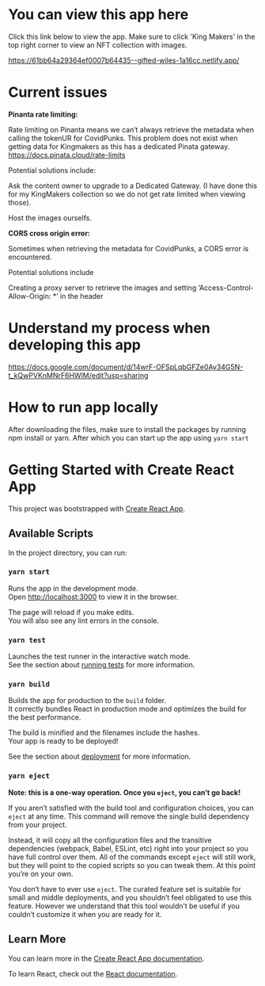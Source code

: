 # You can view this app here

Click this link below to view the app. Make sure to click 'King Makers' in the top right corner to view an NFT collection with images.

https://61bb64a29364ef0007b64435--gifted-wiles-1a16cc.netlify.app/

# Current issues

**Pinanta rate limiting:**

Rate limiting on Pinanta means we can’t always retrieve the metadata when calling the tokenUR for CovidPunks. This problem does not exist when getting data for Kingmakers as this has a dedicated Pinata gateway.
https://docs.pinata.cloud/rate-limits

Potential solutions include:

Ask the content owner to upgrade to a Dedicated Gateway. (I have done this for my KingMakers collection so we do not get rate limited when viewing those).

Host the images ourselfs.

**CORS cross origin error:**

Sometimes when retrieving the metadata for CovidPunks, a CORS error is encountered.

Potential solutions include

Creating a proxy server to retrieve the images and setting ‘Access-Control-Allow-Origin: \*’ in the header

# Understand my process when developing this app

https://docs.google.com/document/d/14wrF-OFSpLqbGFZe0Ay34G5N-t_kQwPVKnMNrF6HWlM/edit?usp=sharing

# How to run app locally

After downloading the files, make sure to install the packages by running npm install or yarn.
After which you can start up the app using `yarn start`

# Getting Started with Create React App

This project was bootstrapped with [Create React App](https://github.com/facebook/create-react-app).

## Available Scripts

In the project directory, you can run:

### `yarn start`

Runs the app in the development mode.\
Open [http://localhost:3000](http://localhost:3000) to view it in the browser.

The page will reload if you make edits.\
You will also see any lint errors in the console.

### `yarn test`

Launches the test runner in the interactive watch mode.\
See the section about [running tests](https://facebook.github.io/create-react-app/docs/running-tests) for more information.

### `yarn build`

Builds the app for production to the `build` folder.\
It correctly bundles React in production mode and optimizes the build for the best performance.

The build is minified and the filenames include the hashes.\
Your app is ready to be deployed!

See the section about [deployment](https://facebook.github.io/create-react-app/docs/deployment) for more information.

### `yarn eject`

**Note: this is a one-way operation. Once you `eject`, you can’t go back!**

If you aren’t satisfied with the build tool and configuration choices, you can `eject` at any time. This command will remove the single build dependency from your project.

Instead, it will copy all the configuration files and the transitive dependencies (webpack, Babel, ESLint, etc) right into your project so you have full control over them. All of the commands except `eject` will still work, but they will point to the copied scripts so you can tweak them. At this point you’re on your own.

You don’t have to ever use `eject`. The curated feature set is suitable for small and middle deployments, and you shouldn’t feel obligated to use this feature. However we understand that this tool wouldn’t be useful if you couldn’t customize it when you are ready for it.

## Learn More

You can learn more in the [Create React App documentation](https://facebook.github.io/create-react-app/docs/getting-started).

To learn React, check out the [React documentation](https://reactjs.org/).
